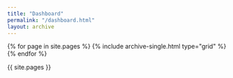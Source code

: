 ```yaml
---
title: "Dashboard"
permalink: "/dashboard.html"
layout: archive
---
```


<div class="grid__wrapper">
  {% for page in site.pages %}
    {% include archive-single.html type="grid" %}
  {% endfor %}
</div>

{{ site.pages }}
